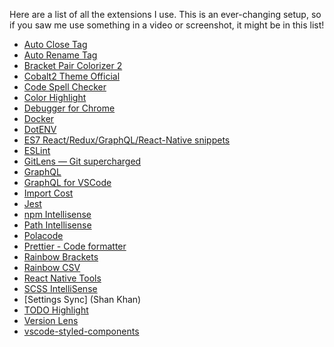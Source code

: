 Here are a list of all the extensions I use. This is an ever-changing setup, so if you saw me use something in a video or screenshot, it might be in this list!

- [Auto Close Tag](https://marketplace.visualstudio.com/items?itemName=formulahendry.auto-close-tag)
- [Auto Rename Tag](https://marketplace.visualstudio.com/items?itemName=formulahendry.auto-rename-tag)
- [Bracket Pair Colorizer 2](https://marketplace.visualstudio.com/items?itemName=CoenraadS.bracket-pair-colorizer)
- [Cobalt2 Theme Official](https://marketplace.visualstudio.com/items?itemName=wesbos.theme-cobalt2)
- [Code Spell Checker](https://marketplace.visualstudio.com/items?itemName=streetsidesoftware.code-spell-checker)
- [Color Highlight](https://marketplace.visualstudio.com/items?itemName=naumovs.color-highlight)
- [Debugger for Chrome](https://marketplace.visualstudio.com/items?itemName=msjsdiag.debugger-for-chrome)
- [Docker](https://marketplace.visualstudio.com/items?itemName=PeterJausovec.vscode-docker)
- [DotENV](https://marketplace.visualstudio.com/items?itemName=mikestead.dotenv)
- [ES7 React/Redux/GraphQL/React-Native snippets](https://marketplace.visualstudio.com/items?itemName=dsznajder.es7-react-js-snippets)
- [ESLint](https://marketplace.visualstudio.com/items?itemName=dbaeumer.vscode-eslint)
- [GitLens — Git supercharged](https://marketplace.visualstudio.com/items?itemName=eamodio.gitlens)
- [GraphQL](https://marketplace.visualstudio.com/items?itemName=Prisma.vscode-graphql)
- [GraphQL for VSCode](https://marketplace.visualstudio.com/items?itemName=kumar-harsh.graphql-for-vscode)
- [Import Cost](https://marketplace.visualstudio.com/items?itemName=wix.vscode-import-cost)
- [Jest](https://marketplace.visualstudio.com/items?itemName=Orta.vscode-jest)
- [npm Intellisense](https://marketplace.visualstudio.com/items?itemName=christian-kohler.npm-intellisense)
- [Path Intellisense](https://marketplace.visualstudio.com/items?itemName=christian-kohler.path-intellisense)
- [Polacode](https://marketplace.visualstudio.com/items?itemName=pnp.polacode)
- [Prettier - Code formatter](https://marketplace.visualstudio.com/items?itemName=esbenp.prettier-vscode)
- [Rainbow Brackets](https://marketplace.visualstudio.com/items?itemName=2gua.rainbow-brackets)
- [Rainbow CSV](https://marketplace.visualstudio.com/items?itemName=mechatroner.rainbow-csv)
- [React Native Tools]()
- [SCSS IntelliSense](https://marketplace.visualstudio.com/items?itemName=mrmlnc.vscode-scss)
- [Settings Sync] (Shan Khan)
- [TODO Highlight]()
- [Version Lens](https://marketplace.visualstudio.com/items?itemName=pflannery.vscode-versionlens)
- [vscode-styled-components](https://marketplace.visualstudio.com/items?itemName=jpoissonnier.vscode-styled-components)
